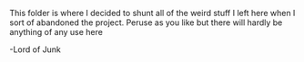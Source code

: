 This folder is where I decided to shunt all of the weird stuff I left here when I sort of abandoned the project. Peruse as you like but there will hardly be anything of any use here

-Lord of Junk
